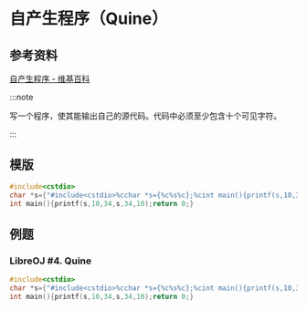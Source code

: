 # 自产生程序（Quine）

## 参考资料

[自产生程序 - 维基百科](https://zh.wikipedia.org/wiki/自產生程式)

:::note

写一个程序，使其能输出自己的源代码。代码中必须至少包含十个可见字符。

:::

## 模版

```cpp
#include<cstdio>
char *s={"#include<cstdio>%cchar *s={%c%s%c};%cint main(){printf(s,10,34,s,34,10);return 0;}"};
int main(){printf(s,10,34,s,34,10);return 0;}
```

## 例题

### LibreOJ #4. Quine

```cpp
#include<cstdio>
char *s={"#include<cstdio>%cchar *s={%c%s%c};%cint main(){printf(s,10,34,s,34,10);return 0;}"};
int main(){printf(s,10,34,s,34,10);return 0;}
```

